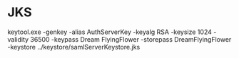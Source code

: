 # JKS
keytool.exe -genkey -alias AuthServerKey -keyalg RSA -keysize 1024 -validity 36500 -keypass Dream
FlyingFlower -storepass DreamFlyingFlower -keystore ../keystore/samlServerKeystore.jks